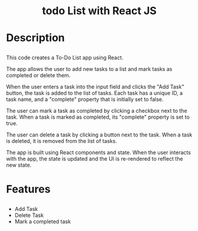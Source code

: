 
# <p align="center">todo List with React JS</p>


# <p align="">Description</p>

This code creates a To-Do List app using React.

The app allows the user to add new tasks to a list and mark tasks as completed or delete them.

When the user enters a task into the input field and clicks the "Add Task" button, the task is added to the list of tasks. Each task has a unique ID, a task name, and a "complete" property that is initially set to false.

The user can mark a task as completed by clicking a checkbox next to the task. When a task is marked as completed, its "complete" property is set to true.

The user can delete a task by clicking a button next to the task. When a task is deleted, it is removed from the list of tasks.

The app is built using React components and state. When the user interacts with the app, the state is updated and the UI is re-rendered to reflect the new state.


# <p align="">Features</p>

- Add Task
- Delete Task
- Mark a completed task    
